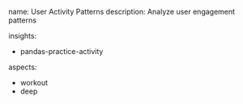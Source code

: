 name: User Activity Patterns
description: Analyze user engagement patterns

insights:
  - pandas-practice-activity

aspects:
  - workout
  - deep 